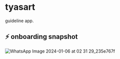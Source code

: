 # tyasart

guideline app.
## ⚡ onboarding snapshot

![WhatsApp Image 2024-01-06 at 02 31 29_235e767f](https://github.com/amr-galaleldin/tyasar/assets/120759715/c40e17ef-eb2b-43c1-a805-0a338969c5d7)
